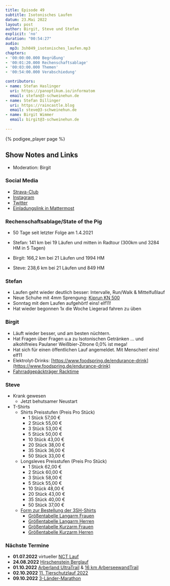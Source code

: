 ```yaml
---
title: Episode 49
subtitle: Isotonisches Laufen
datum: 23.Mai 2022
layout: post
author: Birgit, Steve und Stefan
explicit: 'no'
duration: "00:54:27"
audio:
  mp3: 3sh049_isotonisches_laufen.mp3
chapters:
- '00:00:00.000 Begrüßung'
- '00:01:20.000 Rechenschaftsablage'
- '00:03:00.000 Themen'
- '00:54:00.000 Verabschiedung'

contributors:
- name: Stefan Haslinger
  uri: https://panoptikum.io/informatom
  email: stefan@3-schweinehun.de
- name: Stefan Dillinger
  uri: https://raincastle.blog
  email: steve@3-schweinehun.de
- name: Birgit Wimmer
  email: birgit@3-schweinehun.de
  
---
```


{% podigee_player page %}

## Show Notes and Links

* Moderation: Birgit

### Social Media

* [Strava-Club](https://www.strava.com/clubs/3schweinehunde)
* [Instagram](https://www.instagram.com/3_schweinehunde/)
* [Twitter](https://twitter.com/3schweinehunde)
* [Einladungslink in Mattermost](https://mattermost.informatom.com/signup_user_complete/?id=pniz51hpoiyqumcdeu11463o8h)

### Rechenschaftsablage/State of the Pig

* 50 Tage seit letzter Folge am 1.4.2021

* Stefan: 141 km bei 19 Läufen und mitten in Radtour (300km und 3284 HM in 5 Tagen)
* Birgit: 166,2 km bei 21 Läufen und 1994 HM
* Steve: 238,6 km bei 21 Läufen und 849 HM

### Stefan

* Laufen geht wieder deutlich besser: Intervalle, Run/Walk & Mittelfußlauf
* Neue Schuhe mit 4mm Sprengung:
  [Kiprun KN 500](https://www.decathlon.at/laufschuhe-strasse-herren/306363-112337-laufschuhe-kiprun-kn500-herren-grauslashgelb.html#/demodelsize-27240/demodelcolor-8542534)
* Sonntag mit dem Laufen aufgehört! eins! elf11!
* Hat wieder begonnen 1x die Woche Liegerad fahren zu üben

### Birgit

* Läuft wieder besser, und am besten nüchtern.
* Hat Fragen über Fragen u.a zu Isotonischen Getränken ... und alkohlfreies Paulaner Weißbier-Zitrone 0,0% ist mega!
* Hat sich für einen öffentlichen Lauf angemeldet. Mit Menschen! eins! elf11
* Elektrolyt-Drinks: [https://www.foodspring.de/endurance-drink](https://www.foodspring.de/endurance-drink)
* [Fahrradgepäckträger Racktime](https://www.racktime.com/produkte/systemtraeger/racktime-product/addit)

### Steve

* Krank gewesen
  * Jetzt behutsamer Neustart
* T-Shirts
  * Shirts Preisstufen (Preis Pro Stück)
    * 1 Stück 57,00 €
    * 2 Stück 55,00 €
    * 3 Stück 53,00 €
    * 5 Stück 50,00 €
    * 10 Stück 43,00 €
    * 20 Stück 38,00 €
    * 35 Stück 36,00 €
    * 50 Stück 33,00 €
  * Longsleves Preisstufen (Preis Pro Stück)
    * 1 Stück 62,00 €
    * 2 Stück 60,00 €
    * 3 Stück 58,00 €
    * 5 Stück 55,00 €
    * 10 Stück 48,00 €
    * 20 Stück 43,00 €
    * 35 Stück 40,00 €
    * 50 Stück 37,00 €
  * [Form zur Bestellung der 3SH-Shirts](https://docs.google.com/forms/d/1HFRHqK2Gpoy5dbUaKetjronKfdDRbE9_stu-wHm2rK0/edit) 
    * [Größentabelle Langarm Frauen](https://www.owayo.de/laufen-langarm_lauftrikots_damen-de.htm#productTab_sizes)
    * [Größentabelle Langarm Herren](https://www.owayo.de/laufen-langarm_lauftrikots-de.htm#productTab_sizes)
    * [Größentabelle Kurzarm Frauen](https://www.owayo.de/laufen-kurzarmtrikots_damen-de.htm#productTab_sizes)
    * [Größentabelle Kurzarm Herren](https://www.owayo.de/laufen-kurzarmtrikots-de.htm#productTab_sizes) 

### Nächste Termine

* **01.07.2022** virtueller [NCT Lauf](https://www.nct-heidelberg.de/das-nct/spenden/benefizveranstaltungen/nct-lauf.html)
* **24.08.2022** [Hirschenstein Berglauf](https://www.skiclub-schwarzach.de/berglauf)
* **01.10.2022** [Arberland UltraTrail](https://www.arberland-bayerischer-wald.de/woidlaeufer-e-v/1637/6974/5283) & 
  [16 km ArberseewandTrail](https://module.tourinfra.com/arberland/details.php?id=130237)
* **02.10.2022** [11. Tierschutzlauf 2022](https://www.tierschutzlauf.at/)
* **09.10.2022** [3-Länder-Marathon](https://www.sparkasse-3-laender-marathon.at/de/home/)